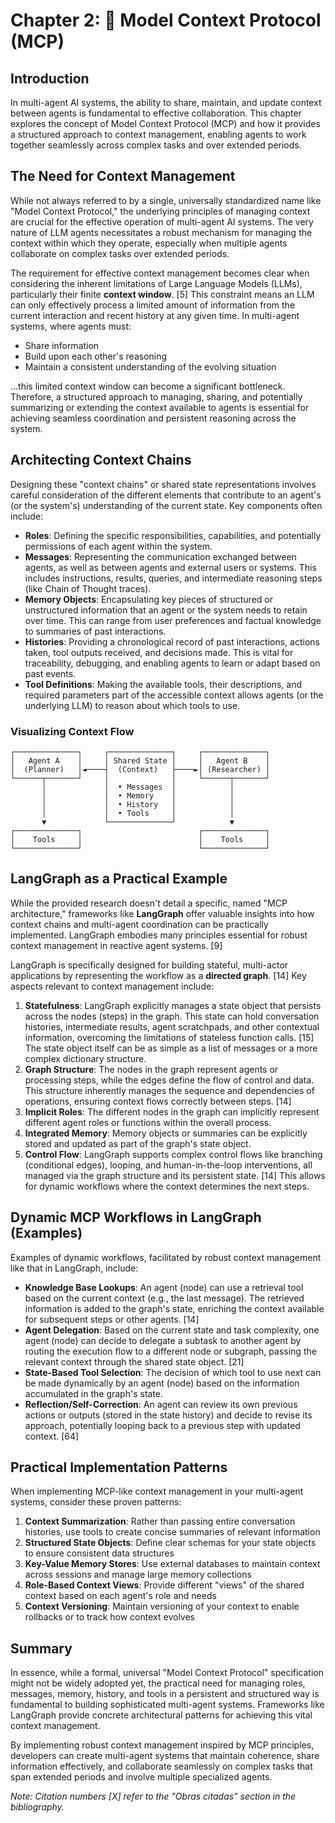 # Chapter 2: 🔄 Model Context Protocol (MCP)

## Introduction

In multi-agent AI systems, the ability to share, maintain, and update context between agents is fundamental to effective collaboration. This chapter explores the concept of Model Context Protocol (MCP) and how it provides a structured approach to context management, enabling agents to work together seamlessly across complex tasks and over extended periods.

## The Need for Context Management

While not always referred to by a single, universally standardized name like "Model Context Protocol," the underlying principles of managing context are crucial for the effective operation of multi-agent AI systems. The very nature of LLM agents necessitates a robust mechanism for managing the context within which they operate, especially when multiple agents collaborate on complex tasks over extended periods.

The requirement for effective context management becomes clear when considering the inherent limitations of Large Language Models (LLMs), particularly their finite **context window**. [5] This constraint means an LLM can only effectively process a limited amount of information from the current interaction and recent history at any given time. In multi-agent systems, where agents must:

*   Share information
*   Build upon each other's reasoning
*   Maintain a consistent understanding of the evolving situation

...this limited context window can become a significant bottleneck. Therefore, a structured approach to managing, sharing, and potentially summarizing or extending the context available to agents is essential for achieving seamless coordination and persistent reasoning across the system.

## Architecting Context Chains

Designing these "context chains" or shared state representations involves careful consideration of the different elements that contribute to an agent's (or the system's) understanding of the current state. Key components often include:

*   **Roles**: Defining the specific responsibilities, capabilities, and potentially permissions of each agent within the system.
*   **Messages**: Representing the communication exchanged between agents, as well as between agents and external users or systems. This includes instructions, results, queries, and intermediate reasoning steps (like Chain of Thought traces).
*   **Memory Objects**: Encapsulating key pieces of structured or unstructured information that an agent or the system needs to retain over time. This can range from user preferences and factual knowledge to summaries of past interactions.
*   **Histories**: Providing a chronological record of past interactions, actions taken, tool outputs received, and decisions made. This is vital for traceability, debugging, and enabling agents to learn or adapt based on past events.
*   **Tool Definitions**: Making the available tools, their descriptions, and required parameters part of the accessible context allows agents (or the underlying LLM) to reason about which tools to use.

### Visualizing Context Flow

```
┌──────────────┐     ┌──────────────┐     ┌──────────────┐
│   Agent A    │     │ Shared State │     │   Agent B    │
│  (Planner)   │◄────┤  (Context)   ├────►│ (Researcher) │
└──────┬───────┘     │              │     └──────┬───────┘
       │             │  • Messages  │            │
       │             │  • Memory    │            │
       │             │  • History   │            │
       │             │  • Tools     │            │
       ▼             └──────────────┘            ▼
┌──────────────┐                          ┌──────────────┐
│    Tools     │                          │    Tools     │
└──────────────┘                          └──────────────┘
```

## LangGraph as a Practical Example

While the provided research doesn't detail a specific, named "MCP architecture," frameworks like **LangGraph** offer valuable insights into how context chains and multi-agent coordination can be practically implemented. LangGraph embodies many principles essential for robust context management in reactive agent systems. [9]

LangGraph is specifically designed for building stateful, multi-actor applications by representing the workflow as a **directed graph**. [14] Key aspects relevant to context management include:

1.  **Statefulness**: LangGraph explicitly manages a state object that persists across the nodes (steps) in the graph. This state can hold conversation histories, intermediate results, agent scratchpads, and other contextual information, overcoming the limitations of stateless function calls. [15] The state object itself can be as simple as a list of messages or a more complex dictionary structure.
2.  **Graph Structure**: The nodes in the graph represent agents or processing steps, while the edges define the flow of control and data. This structure inherently manages the sequence and dependencies of operations, ensuring context flows correctly between steps. [14]
3.  **Implicit Roles**: The different nodes in the graph can implicitly represent different agent roles or functions within the overall process.
4.  **Integrated Memory**: Memory objects or summaries can be explicitly stored and updated as part of the graph's state object.
5.  **Control Flow**: LangGraph supports complex control flows like branching (conditional edges), looping, and human-in-the-loop interventions, all managed via the graph structure and its persistent state. [14] This allows for dynamic workflows where the context determines the next steps.

## Dynamic MCP Workflows in LangGraph (Examples)

Examples of dynamic workflows, facilitated by robust context management like that in LangGraph, include:

*   **Knowledge Base Lookups**: An agent (node) can use a retrieval tool based on the current context (e.g., the last message). The retrieved information is added to the graph's state, enriching the context available for subsequent steps or other agents. [14]
*   **Agent Delegation**: Based on the current state and task complexity, one agent (node) can decide to delegate a subtask to another agent by routing the execution flow to a different node or subgraph, passing the relevant context through the shared state object. [21]
*   **State-Based Tool Selection**: The decision of which tool to use next can be made dynamically by an agent (node) based on the information accumulated in the graph's state.
*   **Reflection/Self-Correction**: An agent can review its own previous actions or outputs (stored in the state history) and decide to revise its approach, potentially looping back to a previous step with updated context. [64]

## Practical Implementation Patterns

When implementing MCP-like context management in your multi-agent systems, consider these proven patterns:

1. **Context Summarization**: Rather than passing entire conversation histories, use tools to create concise summaries of relevant information
2. **Structured State Objects**: Define clear schemas for your state objects to ensure consistent data structures
3. **Key-Value Memory Stores**: Use external databases to maintain context across sessions and manage large memory collections
4. **Role-Based Context Views**: Provide different "views" of the shared context based on each agent's role and needs
5. **Context Versioning**: Maintain versioning of your context to enable rollbacks or to track how context evolves

## Summary

In essence, while a formal, universal "Model Context Protocol" specification might not be widely adopted yet, the practical need for managing roles, messages, memory, history, and tools in a persistent and structured way is fundamental to building sophisticated multi-agent systems. Frameworks like LangGraph provide concrete architectural patterns for achieving this vital context management.

By implementing robust context management inspired by MCP principles, developers can create multi-agent systems that maintain coherence, share information effectively, and collaborate seamlessly on complex tasks that span extended periods and involve multiple specialized agents.

*Note: Citation numbers [X] refer to the "Obras citadas" section in the bibliography.* 